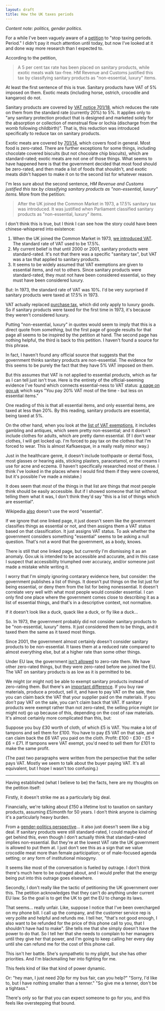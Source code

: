 ```yaml
---
layout: draft
title: How the UK taxes periods
---
```

*Content note: politics, gender politics.*

For a while I've been vaguely aware of a [petition](https://www.change.org/p/george-osborne-stop-taxing-periods-period) to "stop taxing periods. Period." I didn't pay it much attention until today, but now I've looked at it and done way more research than I expected to.

According to the petition,

> A 5 per cent tax rate has been placed on sanitary products, while exotic meats walk tax-free. HM Revenue and Customs justified this tax by classifying sanitary products as "non-essential, luxury" items.

At least the first sentence of this is true. Sanitary products have VAT of 5% imposed on them. Exotic meats (including horse, ostrich, crocodile and kangaroo) do not.

Sanitary products are covered by [VAT notice 701/18](https://www.gov.uk/government/publications/vat-notice-70118-womens-sanitary-protection-products/vat-notice-70118-womens-sanitary-protection-products#products-and-rates), which reduces the rate on them from the standard rate (currently 20%) to 5%. It applies only to "any sanitary protection product that is designed and marketed solely for the absorption or collection of menstrual flow or lochia (discharge from the womb following childbirth)". That is, this reduction was introduced specifically to reduce tax on sanitary products.

Exotic meats are covered by [701/14](https://www.gov.uk/government/publications/vat-notice-70114-food/vat-notice-70114-food#general-food-products), which covers food in general. Most food is zero-rated. There are further exceptions for some things, including chocolate covered biscuits (but not chocolate chip biscuits), which are standard-rated; exotic meats are not one of those things. What seems to have happened here is that the government decided that most food should be zero-rated, and then made a list of foods that shouldn't, and exotic meats didn't happen to make it on to the second list for whatever reason.

I'm less sure about the second sentence, *HM Revenue and Customs justified this tax by classifying sanitary products as "non-essential, luxury" items.* More from the petition:

> After the UK joined the Common Market in 1973, a 17.5% sanitary tax was introduced. It was justified when Parliament classified sanitary products as "non-essential, luxury" items.

I don't think this is true, but I think I can see how the story could have been chinese-whispered into existence:

1. When the UK joined the Common Market in 1973, [we introduced VAT](http://en.wikipedia.org/wiki/Value_Added_Tax_\(United_Kingdom\)#History). The standard rate of VAT used to be 17.5%.
2. My current belief is that until 2000 or 2001, sanitary products were standard-rated. It's not that there was a specific "sanitary tax", but VAT was a tax that applied to sanitary products.
3. It seems to be widely assumed that VAT exemptions are given to essential items, and not to others. Since sanitary products were standard-rated, they must not have been considered essential, so they must have been considered luxury.

But: In 1973, the standard rate of VAT was 10%. I'd be very surprised if sanitary products were taxed at 17.5% in 1973.

VAT actually replaced [purchase tax](http://en.wikipedia.org/wiki/Purchase_Tax), which did only apply to luxury goods. So if sanitary products were taxed for the first time in 1973, it's because they weren't considered luxury.

Putting "non-essential, luxury" in quotes would seem to imply that this is a direct quote from *something*, but the first page of google results for that page all seems to be inspired by the petition at hand. The second page has nothing helpful, the third is back to this petition. I haven't found a source for this phrase.

In fact, I haven't found any official source that suggests that the government thinks sanitary products are non-essential. The evidence for this seems to be purely the fact that they have 5% VAT imposed on them.

But this assumes that VAT is not applied to essential products, which as far as I can tell just isn't true. Here is the entirety of the official-seeming evidence I've found which connects essential-ness to VAT status: [a page on gov.uk](https://www.gov.uk/tax-on-shopping/vat-duties) which says "You pay 20% VAT most of the time - but less on essential items."

One reading of this is that all essential items, and only essential items, are taxed at less than 20%. By this reading, sanitary products are essential, being taxed at 5%.

On the other hand, when you look at the [list of VAT exemptions](https://www.gov.uk/rates-of-vat-on-different-goods-and-services), it includes gambling and antiques, which seem pretty non-essential; and it doesn't include clothes for adults, which are pretty damn essential. (If I don't wear clothes, I will get locked up. I'm forced to pay tax on the clothes that I'm forced to wear. This is almost Kafkaesque, in a really really minor way.)

Just in the healthcare genre, it doesn't include toothpaste or dental floss, most glasses or hearing aids, sticking plasters, paracetamol, or the creams I use for acne and eczema. (I haven't specifically researched most of these. I think I've looked in the places where I would find them if they were covered, but it's possible I've made a mistake.)

It does seem that *most* of the things in that list are things that most people think should be easily accessible. But if I showed someone that list without telling them what it was, I don't think they'd say "this is a list of things which are essential".

Wikipedia [also](http://en.wikipedia.org/wiki/Value_Added_Tax_\(United_Kingdom\)) doesn't use the word "essential".

If we ignore that one linked page, it just doesn't seem like the government classifies things as essential or not, and then assigns them a VAT status based on that classification. It just assigns VAT status. To ask whether the government considers something "essential" seems to be asking a null question. That's not a word that the government, as a body, knows.

There is still that one linked page, but currently I'm dismissing it as an anomaly. Gov.uk is intended to be accessible and accurate, and in this case I suspect that accessibility triumphed over accuracy, and/or someone just made a mistake while writing it.

I worry that I'm simply ignoring contarary evidence here, but consider: the government publishes a list of things. It doesn't put things on the list just for being essential, or deny them from the list for being nonessential. It doesn't correlate very well with what most people would consider essential. I can only find one place where the government comes close to describing it as a list of essential things, and that's in a descriptive context, not normative.

If it doesn't look like a duck, quack like a duck, or fly like a duck...

So. In 1973, the government probably did not consider sanitary products to be "non-essential, luxury" items. It just considered them to be things, and it taxed them the same as it taxed most things.

Since 2001, the government almost certainly doesn't consider sanitary products to be non-essential. It taxes them at a reduced rate compared to almost everything else, but at a higher rate than some other things.

Under EU law, the government [isn't allowed](http://en.wikipedia.org/wiki/European_Union_value_added_tax#Zero_rate_derogation) to zero-rate them. We have other zero-rated things, but they were zero-rated before we joined the EU. The VAT on sanitary products is as low as it is permitted to be.

We might (or might not) be able to exempt sanitary products instead of zero-rating them. But there's an [important difference](http://en.wikipedia.org/wiki/European_Union_value_added_tax#Exemption_from_VAT). If you buy raw materials, produce a product, sell it, and have to pay VAT on the sale, then you can claim back the VAT that your supplier paid on the materials. If you *don't* pay VAT on the sale, you can't claim back that VAT. If sanitary products were exempt rather than not zero-rated, the selling price might (or might not) go up because of this, depending on the cost of raw materials. It's almost certainly more complicated than this, but:

Suppose you buy £30 worth of cloth, of which £5 is VAT. You make a lot of tampons and sell them for £100. You have to pay £5 VAT on that sale, and can claim back the £6 VAT you paid on the cloth. Profit: £100 - £30 - £5 + £6 = £71. If tampons were VAT exempt, you'd need to sell them for £101 to make the same profit.

(The past two paragraphs were written from the perspective that the seller pays VAT. Mostly we seem to talk about the buyer paying VAT. It's all equivalent, but I hope I wasn't too confusing.)

---

Having established (what I believe to be) the facts, here are my thoughts on the petition itself:

Firstly, it doesn't strike me as a particularly big deal.

Financially, we're talking about £150 a lifetime lost to taxation on sanitary products, assuming £5/month for 50 years. I don't think anyone is claiming it's a particularly heavy burden.

From a [gender-politics perspective](http://www.bad-housekeeping.com/2014/08/07/sanitary-tax-attacking-the-5/)... it also just doesn't seem like a big deal. If sanitary products were still standard-rated, I could maybe kind of get behind this, even though I don't actually think that standard-rated implies non-essential. But they're at the lowest VAT rate the UK government is allowed to put them at. I just don't see this as a sign that we value crocodile meat more than female participation; or of male-focused agenda setting; or any form of institutional misogyny.

It seems like most of the conversation is fueled by outrage. I don't think there's much here to be outraged about, and I would prefer that the energy being put into this outrage goes elsewhere.

Secondly, I don't really like the tactic of petitioning the UK government over this. The petition acknowledges that they can't do anything under current EU law. So the goal is to get the UK to get the EU to change its laws.

That seems... really unfair. Like, suppose I notice that I've been overcharged on my phone bill. I call up the company, and the customer service rep is very polite and helpful and refunds me. I tell her, "that's not good enough, I also want to be refunded for the price of this phone call to you, that I shouldn't have had to make". She tells me that she simply doesn't have the power to do that. So I tell her that she needs to complain to her managers until they give her that power, and I'm going to keep calling her every day until she can refund me for the cost of this phone call.

This isn't her battle. She's sympathetic to my plight, but she has other priorities. And I'm blackmailing her into fighting for me.

This feels kind of like that kind of power dynamic.

Or: "hey man, I just need 20p for my bus fair, can you help?" "Sorry, I'd like to, but I have nothing smaller than a tenner." "So give me a tenner, don't be a tightass."

There's only so far that you can expect someone to go for you, and this feels like overstepping that bound.
